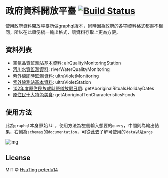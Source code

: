 # 政府資料開放平臺  [![Build Status][travis-image]][travis-url]
使用[政府資料開放平臺](http://data.gov.tw/)所做[graphql](https://open-data-tw.herokuapp.com/)版本，同時因為政府的各項資料格式都盡不相同，所以在此順便統一輸出格式，讓資料存取上更為方便。

## 資料列表
- [空氣品質監測站基本資料](http://data.gov.tw/node/6075): airQualityMonitoringStation
- [河川水質監測資料](https://data.gov.tw/dataset/6078): riverWaterQualityMonitoring
- [紫外線即時監測資料](http://data.gov.tw/dataset/6076): ultraVioletMonitoring
- [紫外線測站基本資料](http://data.gov.tw/node/6077): ultraVioletStation
- [102年度原住民族歲時祭儀放假日期](https://data.gov.tw/dataset/6081): getAboriginalRitualsHolidayDates
- [原住民十大特色美食](https://data.gov.tw/dataset/6083): getAboriginalTenCharacteristicsFoods

## 使用方法
此為`graphql`本身原始 UI ，使用方法為左側輸入想要的`query`，中間則為輸出結果，右側為`schemas`的`documentation`，可從此去了解可使用的`data`以及`args`

![img](https://hsuting.github.io/open-data/imgs/init.png)

## License
MIT © [HsuTing](http://hsuting.com) [peterlu14](https://github.com/peterlu14)

[travis-image]: https://travis-ci.org/HsuTing/open-data.svg?branch=master
[travis-url]: https://travis-ci.org/HsuTing/open-data
